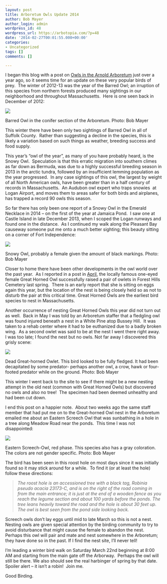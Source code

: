 ```yaml
---
layout: post
title: Arboretum Owls Update 2014
author: Bob Mayer
author_login: admin
wordpress_id: 48
wordpress_url: https://arbotopia.com/?p=48
date: '2014-02-27T00:01:55.000+00:00'
categories:
- Uncategorized
tags: []
comments: []

---
```

I began this blog with a post on [Owls in the Arnold Arboretum](https://www.arbotopia.com/2013/01/09/arnold-arboretum-owls.html) just over a year ago, so it seems time for an update on these very popular birds of prey.  The winter of 2012-13 was the year of the Barred Owl; an irruption of this species from northern forests produced many sightings in our neighborhood and throughout Massachusetts.  Here is one seen back in December of 2012:

![](/images/P1030005.jpg)

Barred Owl in the conifer section of the Arboretum.
Photo: Bob Mayer

This winter there have been only two sightings of Barred Owl in all of Suffolk County.  Rather than suggesting a decline in the species, this is likely a variation based on such things as weather, breeding success and food supply.

This year’s “owl of the year”, as many of you have probably heard, is the Snowy Owl.  Speculation is that this erratic migration into southern climes as far down as Bermuda, was due to a highly successful breeding season in 2013 in the arctic tundra, followed by an insufficient lemming population as the year progressed.  In any case sightings of this owl, the largest by weight of all North American owls, have been greater than in a half century of records in Massachusetts.  An Audubon owl expert who traps snowies  at Logan Airport, and moves them to areas safer for both birds and airplanes, has trapped a record 90 owls this season.

So far there has only been one report of a Snowy Owl in the Emerald Necklace in 2014 – on the first of the year at Jamaica Pond.  I saw one at Castle Island in late December 2013, when I scoped the Logan runways and found one in the distance.  As I continued my walk along the Pleasant Bay causeway someone put me onto a much better sighting; this beauty sitting on a corner of Fort Independence:

![](/images/P1070709.jpg)

Snowy Owl, probably a female given the amount of black markings.
Photo: Bob Mayer

Closer to home there have been other developments in the owl world over the past year.  As I reported in a post in [April](https://www.arbotopia.com/2013/04/12/great-horned-owl-nesting.html), the locally famous one-eyed female Great Horned Owl successfully raised a pair of owlets in Forest Hills Cemetery last spring.  There is an early report that she is sitting on eggs again this year, but the location of the nest is being closely held so as not to disturb the pair at this critical time. Great Horned Owls are the earliest bird species to nest in Massachusetts.

Another occurrence of nesting Great Horned Owls this year did not turn out as well.  Back in May I was told by an Arboretum staffer that a fledgling owl was found injured beneath a nest in a White Pine atop Bussey Hill.  It was taken to a rehab center where it had to be euthanized due to a badly broken wing.  As a second owlet was said to be at the nest I went there right away.  I was too late; I found the nest but no owls. Not far away I discovered this grisly scene:

![](/images/P1050131.jpg)

Dead Great-horned Owlet. This bird looked to be fully fledged. It had been decapitated by some predator- perhaps another owl, a crow, hawk or four-footed predator while on the ground.
Photo: Bob Mayer

This winter I went back to the site to see if there might be a new nesting attempt in the old nest (common with Great Horned Owls) but discovered no owls and also no tree!  The specimen had been deemed unhealthy and had been cut down.

I end this post on a happier note.  About two weeks ago the same staff member that had put me on to the Great-horned Owl nest in the Arboretum emailed me about an Eastern Screech Owl that was sunbathing in a hole in a tree along Meadow Road near the ponds.  This time I was not disappointed:

![](/images/P1070921.jpg)

Eastern Screech-Owl, red phase. This species also has a gray coloration. The colors are not gender specific.
Photo: Bob Mayer

The bird has been seen in this roost hole on most days since it was initially found so it may stick around for a while.  To find it (or at least the hole) follow these directions:

> _The roost hole is an accessioned tree with a black tag, Robinia pseudo acacia 23173-C, and is on the right of the road coming in from the main entrance; it is just at the end of a wooden fence as you reach the legume section and about 100 yards before the ponds. The tree leans heavily toward the road and the hole is about 30 feet up. The owl is best seen from the pond side looking back._

Screech owls don’t lay eggs until mid to late March so this is not a nest.  Nesting owls are given special attention by the birding community to try to avoid disturbance that might cause the female to abandon the nest.  Perhaps this owl will pair and mate and nest somewhere in the Arboretum; they have done so in the past. If I find the nest site, I’ll never tell!

I’m leading a winter bird walk on Saturday March 22nd beginning at 8:00 AM and starting from the main gate off the Arborway.  Perhaps the owl will still be there. We also should see the real harbinger of spring by that date.  Spoiler alert – it isn’t a robin!  Join me.

Good Birding.
